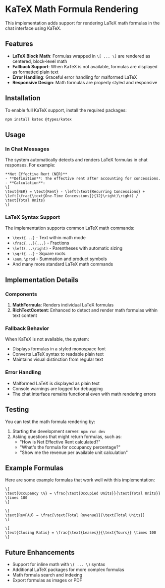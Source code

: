 # KaTeX Math Formula Rendering

This implementation adds support for rendering LaTeX math formulas in the chat interface using KaTeX.

## Features

- **LaTeX Block Math**: Formulas wrapped in `\[ ... \]` are rendered as centered, block-level math
- **Fallback Support**: When KaTeX is not available, formulas are displayed as formatted plain text
- **Error Handling**: Graceful error handling for malformed LaTeX
- **Responsive Design**: Math formulas are properly styled and responsive

## Installation

To enable full KaTeX support, install the required packages:

```bash
npm install katex @types/katex
```

## Usage

### In Chat Messages

The system automatically detects and renders LaTeX formulas in chat responses. For example:

```
**Net Effective Rent (NER)**
- **Definition**: The effective rent after accounting for concessions.
- **Calculation**:
\[
\text{NER} = \text{Rent} - \left(\text{Recurring Concessions} + \left(\frac{\text{One-Time Concessions}}{12}\right)\right) / \text{Total Units}
\]
```

### LaTeX Syntax Support

The implementation supports common LaTeX math commands:

- `\text{...}` - Text within math mode
- `\frac{...}{...}` - Fractions
- `\left(...\right)` - Parentheses with automatic sizing
- `\sqrt{...}` - Square roots
- `\sum`, `\prod` - Summation and product symbols
- And many more standard LaTeX math commands

## Implementation Details

### Components

1. **MathFormula**: Renders individual LaTeX formulas
2. **RichTextContent**: Enhanced to detect and render math formulas within text content

### Fallback Behavior

When KaTeX is not available, the system:
- Displays formulas in a styled monospace font
- Converts LaTeX syntax to readable plain text
- Maintains visual distinction from regular text

### Error Handling

- Malformed LaTeX is displayed as plain text
- Console warnings are logged for debugging
- The chat interface remains functional even with math rendering errors

## Testing

You can test the math formula rendering by:

1. Starting the development server: `npm run dev`
2. Asking questions that might return formulas, such as:
   - "How is Net Effective Rent calculated?"
   - "What's the formula for occupancy percentage?"
   - "Show me the revenue per available unit calculation"

## Example Formulas

Here are some example formulas that work well with this implementation:

```
\[
\text{Occupancy \%} = \frac{\text{Occupied Units}}{\text{Total Units}} \times 100
\]

\[
\text{RevPAU} = \frac{\text{Total Revenue}}{\text{Total Units}}
\]

\[
\text{Closing Ratio} = \frac{\text{Leases}}{\text{Tours}} \times 100
\]
```

## Future Enhancements

- Support for inline math with `\( ... \)` syntax
- Additional LaTeX packages for more complex formulas
- Math formula search and indexing
- Export formulas as images or PDF 